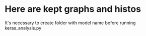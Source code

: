# Here are kept graphs and histos 

It's necessary to create folder with model name before running keras_analysis.py
